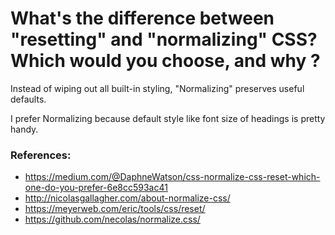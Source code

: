 # What's the difference between "resetting" and "normalizing" CSS? Which would you choose, and why ?
Instead of wiping out all built-in styling, "Normalizing" preserves useful defaults.

I prefer Normalizing because default style like font size of headings is pretty handy.

### References:
 - https://medium.com/@DaphneWatson/css-normalize-css-reset-which-one-do-you-prefer-6e8cc593ac41
 - http://nicolasgallagher.com/about-normalize-css/
 - https://meyerweb.com/eric/tools/css/reset/
 - https://github.com/necolas/normalize.css/
